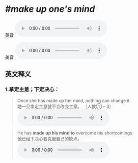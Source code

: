 # ***\#make up one's mind*** 
英音
<audio src="./media/make up one's mind1.aac" controls="controls"></audio>

美音
<audio src="./media/make up one's mind2.aac" controls="controls"></audio>



  

英文释义
---
### 1.**拿定主意；下定决心：**  

 > Once she has made up her mind, nothing can change it.  
 > 她一旦拿定主意就不会改变主意。  （人教① – 3）  
<audio src="./media/mind-14.aac" controls="controls"></audio>

 > He has **made up his mind to** overcome his shortcomings.  
 > 他已经下决心要克服自己的缺点。    
<audio src="./media/mind-15.aac" controls="controls"></audio>


